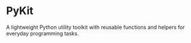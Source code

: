 # PyKit

A lightweight Python utility toolkit with reusable functions and helpers for everyday programming tasks.